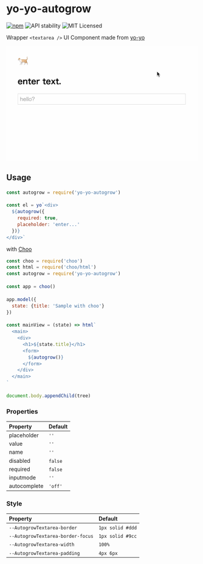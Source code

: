 # yo-yo-autogrow

[![npm](https://img.shields.io/npm/v/yo-yo-autogrow.svg?maxAge=2592000)]()
![API stability](https://img.shields.io/badge/stability-experimental-orange.svg)
![MIT Licensed](https://img.shields.io/npm/l/yo-yo-autogrow.svg)

Wrapper `<textarea />` UI Component made from [yo-yo](https://github.com/maxogden/yo-yo)

![capture](capture.gif)

## Usage

```js
const autogrow = require('yo-yo-autogrow')

const el = yo`<div>
  ${autogrow({
    required: true,
    placeholder: 'enter...'
  })}
</div>`
```

with [Choo](https://github.com/yoshuawuyts/choo)

```js
const choo = require('choo')
const html = require('choo/html')
const autogrow = require('yo-yo-autogrow')

const app = choo()

app.model({
  state: {title: 'Sample with choo'}
})

const mainView = (state) => html`
  <main>
    <div>
      <h1>${state.title}</h1>
      <form>
        ${autogrow()}
      </form>
    </div>
  </main>
`

document.body.appendChild(tree)
```


### Properties

| Property | Default |
| :-- | :-- |
| placeholder | `''` |
| value | `''` |
| name | `''` |
| disabled | `false` |
| required | `false` |
| inputmode | `''` |
| autocomplete | `'off'` |

### Style

| Property | Default |
| :-- | :-- |
| `--AutogrowTextarea-border` | `1px solid #ddd` |
| `--AutogrowTextarea-border-focus` | `1px solid #9cc` |
| `--AutogrowTextarea-width` | `100%` |
| `--AutogrowTextarea-padding` | `4px 6px` |
